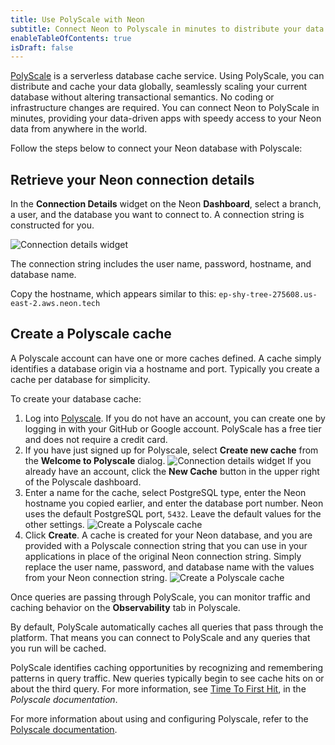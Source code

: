 ```yaml
---
title: Use PolyScale with Neon
subtitle: Connect Neon to Polyscale in minutes to distribute your data globally
enableTableOfContents: true
isDraft: false
---
```


[PolyScale](https://docs.polyscale.ai/) is a serverless database cache service. Using PolyScale, you can distribute and cache your data globally, seamlessly scaling your current database without altering transactional semantics. No coding or infrastructure changes are required. You can connect Neon to PolyScale in minutes, providing your data-driven apps with speedy access to your Neon data from anywhere in the world.

Follow the steps below to connect your Neon database with Polyscale:

## Retrieve your Neon connection details

In the **Connection Details** widget on the Neon **Dashboard**, select a branch, a user, and the database you want to connect to. A connection string is constructed for you.

![Connection details widget](/docs/guides/connection_details.png)

The connection string includes the user name, password, hostname, and database name.

Copy the hostname, which appears similar to this: `ep-shy-tree-275608.us-east-2.aws.neon.tech`

## Create a Polyscale cache

A Polyscale account can have one or more caches defined. A cache simply identifies a database origin via a hostname and port. Typically you create a cache per database for simplicity.

To create your database cache:

1. Log into [Polyscale](https://app.polyscale.ai/signup/). If you do not have an account, you can create one by logging in with your GitHub or Google account. PolyScale has a free tier and does not require a credit card.
2. If you have just signed up for Polyscale, select **Create new cache** from the **Welcome to Polyscale** dialog.
![Connection details widget](/docs/guides/welcome_to_polyscale.png)
If you already have an account, click the **New Cache** button in the upper right of the Polyscale dashboard.
3. Enter a name for the cache, select PostgreSQL type, enter the Neon hostname you copied earlier, and enter the database port number. Neon uses the default PostgreSQL port, `5432`. Leave the default values for the other settings.
![Create a Polyscale cache](/docs/guides/polyscale_create_cache.png)
4. Click **Create**. A cache is created for your Neon database, and you are provided with a Polyscale connection string that you can use in your applications in place of the original Neon connection string. Simply replace the user name, password, and database name with the values from your Neon connection string.
![Create a Polyscale cache](/docs/guides/polyscale_success.png)

Once queries are passing through PolyScale, you can monitor traffic and caching behavior on the **Observability** tab in Polyscale.

By default, PolyScale automatically caches all queries that pass through the platform. That means you can connect to PolyScale and any queries that you run will be cached.

PolyScale identifies caching opportunities by recognizing and remembering patterns in query traffic. New queries typically begin to see cache hits on or about the third query. For more information, see [Time To First Hit](https://docs.polyscale.ai/how-does-it-work/#time-to-first-hit-ttfh), in the _Polyscale documentation_.

For more information about using and configuring Polyscale, refer to the [Polyscale documentation](https://docs.polyscale.ai/).

